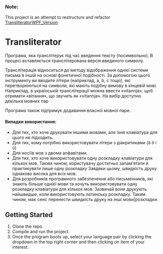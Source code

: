 ### Note:
This project is an attempt to restructure and refactor [TransliteratorWPF_Version](https://github.com/Seagullie/TransliteratorWPF_Clean_Version)
# Transliterator
Програма, яка транслітерує під час введення тексту (посимвольно).
В процесі вставляється транслітерована версія введеного символу.


Транслітерація відноситься до методу відображення однієї системи письма в іншій на основі фонетичної подібності.
За допомогою цього інструменту ви вводите літери (наприклад, a, b, c тощо), які перетворюються на символи, які мають подібну вимову в кінцевій мові.
Наприклад, в українській транслітерації можна ввести «vitannja», щоб отримати «вітання», що звучить як «vitannja». На вибір доступно декілька мовних пар 

Програма також підтримує додавання власної мовної пари.

#### Випадки використання:

* Для тих, хто хоче друкувати іншими мовами, але їхня клавіатура для цього не підходить.
* Для тих, кому потрібно використовувати літери з діакритиками (â õ í ü)
* Для носіїв мов з двома алфавітами.
* Для тих, хто хоче використовувати одну розкладку клавіатури для кількох мов. Таким чином, користувачу достатньо запам'ятати й практикувати лише одну розкладку
Завдяки цьому, швидкість друку однаково висока для всіх мов.
* Для розробників програмного забезпечення або письменників, які знають більше однієї мови та хочуть використовувати одну розкладку клавіатури для кількох мов.
Зазвичай вони друкують найшвидше, коли використовують латинську розкладку.
Таким чином, має сенс перенести швидкість друку на інші мови|розкладки.

## Getting Started
1. Clone the repo.
2. Compile and run the project.
2. Once the program boots up, select your language pair by clicking the dropdown in the top right corner and then clicking on item of your interest.
